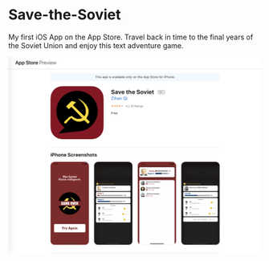 # Save-the-Soviet
My first iOS App on the App Store. Travel back in time to the final years of the Soviet Union and enjoy this text adventure game.

![preview](preview.png)
